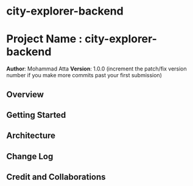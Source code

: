 # city-explorer-backend

# Project Name : city-explorer-backend

**Author**: Mohammad Atta
**Version**: 1.0.0 (increment the patch/fix version number if you make more commits past your first submission)

## Overview

<!-- Provide a high level overview of what this application is and why you are building it, beyond the fact that it's an assignment for this class. (i.e. What's your problem domain?) -->

## Getting Started

<!-- What are the steps that a user must take in order to build this app on their own machine and get it running? -->

## Architecture

<!-- Provide a detailed description of the application design. What technologies (languages, libraries, etc) you're using, and any other relevant design information. -->

## Change Log

<!-- Use this area to document the iterative changes made to your application as each feature is successfully implemented. Use time stamps. Here's an example:

01-01-2001 4:59pm - Application now has a fully-functional express server, with a GET route for the location resource. -->

## Credit and Collaborations

<!-- Give credit (and a link) to other people or resources that helped you build this application. -->

<!--

Name of feature: 1. Set up your server repository.

Estimate of time needed to complete: 30 min

Start time: 3:05

Finish time: 3:30

Actual time needed to complete: 25 min

////////////////////////////////////////////////

Name of feature: 2. Weather (placeholder): As a user of City Explorer, I want to see weather info for the city I searched, so that I know how to pack for an upcoming trip. and 3.

Estimate of time needed to complete: 100 min

Start time: 3:40

Finish time: _9:30____

Actual time needed to complete: _____

 -->

 <!-- lab 08 -->
<!--
Name of feature: 1.Weather (live)

Estimate of time needed to complete: __60 min___

Start time: __2:20___

Finish time: __4:40___

Actual time needed to complete: __110 min___

Name of feature: 2. Movies and 3 .

Estimate of time needed to complete: __120 min___

Start time: __4:50___

Finish time: __10:40___

Actual time needed to complete: _____
 -->
 <!-- lab 9 -->

 <!--
Name of feature: 1. Refactor: Modularize the back-end codebase.

Estimate of time needed to complete: _40 min___

Start time: __2:03___

Finish time: __3:10___

Actual time needed to complete: __60 min___

Name of feature: 2

Estimate of time needed to complete: __ 30 min___

Start time: _3:30___

Finish time: __4:10__

Actual time needed to complete: __40 min___
 -->
<!-- lab 10 -->
 <!--
Name of feature: 1. Refactor: Modularize the back-end codebase.

Estimate of time needed to complete: _80 min___

Start time: __11:47___

Finish time: _____

Actual time needed to complete: __ min___
 -->
